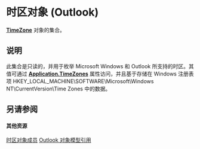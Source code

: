 
# 时区对象 (Outlook)

 **[TimeZone](b27da70d-e545-cc13-9529-cfd327ab7a7c.md)** 对象的集合。


## 说明

此集合是只读的，并用于枚举 Microsoft Windows 和 Outlook 所支持的时区。其值可通过  **[Application.TimeZones](920e55d1-9914-fa74-101a-921083328d23.md)** 属性访问，并且基于存储在 Windows 注册表项 HKEY_LOCAL_MACHINE\SOFTWARE\Microsoft\Windows NT\CurrentVersion\Time Zones 中的数据。


## 另请参阅


#### 其他资源


[时区对象成员](b227e782-9290-5a24-b621-9906a713e8cd.md)
[Outlook 对象模型引用](http://msdn.microsoft.com/library/73221b13-d8d8-99b8-3394-b95dbbfd5ddc%28Office.15%29.aspx)